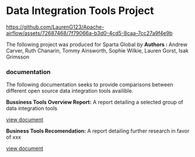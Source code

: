 # Data Integration Tools Project

https://github.com/LaurenG123/Apache-airflow/assets/72687468/7f79066a-b3d0-4cd5-8caa-7cc27a9f4e9b


The following project was produced for Sparta Global by 
<b> Authors : </b>
Andrew Carver, Ruth Chanarin, Tommy Ainsworth, Sophie Wilkie, Lauren Gorst, Isak Grimsson

### documentation

The following documentation seeks to provide comparisons between different open source data integration tools availible.

<b>Bussiness Tools Overview Report:</b> A report detailing a selected group of data integration tools

<a href= "https://docs.google.com/document/d/1eB6-j7ImH06Q_KtI_HebA7Kt_hJ_o6xMyKk9Uc8jKjA/edit?usp=sharing">view document</a>

<b>Business Tools Recomendation:</b> A report detailing further research in favor of xxx


<a href= "https://docs.google.com/document/d/1HfJt76uI8ZiiWN-0nAwIEE043KLQRX_b0qllPqRUEGo/edit#heading=h.gjdgxs">view document</a>


